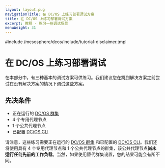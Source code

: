 ```yaml
---
layout: layout.pug
navigationTitle: 在 DC/OS 上练习部署调试方案
title: 在 DC/OS 上练习部署调试方案
excerpt: 教程 - 练习一些调试场景
menuWeight: 31
---
```

#include /mesosphere/dcos/include/tutorial-disclaimer.tmpl

<a name=hands-on></a>

# 在 DC/OS 上练习部署调试

在本部分中，有三种基本的调试方案可供练习。我们建议您在跳到解决方案之前尝试在没有解决方案的情况下调试这些方案。

## 先决条件

- 正在运行的 [DC/OS 群集](/mesosphere/dcos/1.12/installing/)
 - 4 个专用代理节点
 - 1 个公共代理节点
- 已配置 [DC/OS CLI](/mesosphere/dcos/1.12/cli/install/)

请注意，这些练习需要正在运行的 [DC/OS 群集](/mesosphere/dcos/1.12/installing/) 和已配置的 [DC/OS CLI](/mesosphere/dcos/1.12/cli/install/)。我们还将使用具有 4 个专用代理节点和 1 个公共代理节点的群集，该公共代理节点**尚未运行任何先前的工作负载**。当然，如果使用替代群集设置，您的结果可能会有所不同。

